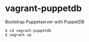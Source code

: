 # vagrant-puppetdb
Bootstrap Puppetserver with PuppetDB 
```
$ cd vagrant-puppetdb
$ vagrant up
```
